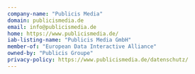```yaml
---
company-name: "Publicis Media"
domain: publicismedia.de
email: info@publicismedia.de
home: https://www.publicismedia.de/
iab-listing-name: "Publicis Media GmbH"
member-of: "European Data Interactive Alliance"
owned-by: "Publicis Groupe"
privacy-policy: https://www.publicismedia.de/datenschutz/
---
```




